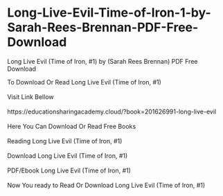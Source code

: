 # Long-Live-Evil-Time-of-Iron-1-by-Sarah-Rees-Brennan-PDF-Free-Download
Long Live Evil (Time of Iron, #1) by (Sarah Rees Brennan) PDF Free Download
<div>To Download Or Read Long Live Evil (Time of Iron, #1)</div>
<div>&nbsp;</div>
<div>Visit Link Bellow</div>
<div>&nbsp;</div>
<div>https://educationsharingacademy.cloud/?book=201626991-long-live-evil</div>
<div>&nbsp;</div>
<div>Here You Can Download Or Read Free Books</div>
<div>&nbsp;</div>
<div>Reading Long Live Evil (Time of Iron, #1)</div>
<div>&nbsp;</div>
<div>Download Long Live Evil (Time of Iron, #1)</div>
<div>&nbsp;</div>
<div>PDF/Ebook Long Live Evil (Time of Iron, #1)</div>
<div>&nbsp;</div>
<div>Now You ready to Read Or Download Long Live Evil (Time of Iron, #1)</div>
<div>&nbsp;</div>
